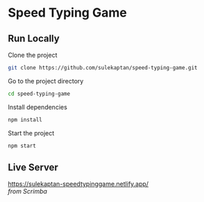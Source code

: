 # Speed Typing Game

## Run Locally 

Clone the project  

~~~bash  
git clone https://github.com/sulekaptan/speed-typing-game.git
~~~

Go to the project directory  

~~~bash  
cd speed-typing-game
~~~

Install dependencies  

~~~bash  
npm install
~~~

Start the project  

~~~bash  
npm start
~~~  

## Live Server
https://sulekaptan-speedtypinggame.netlify.app/
<br/>
<i>from Scrimba</i>
